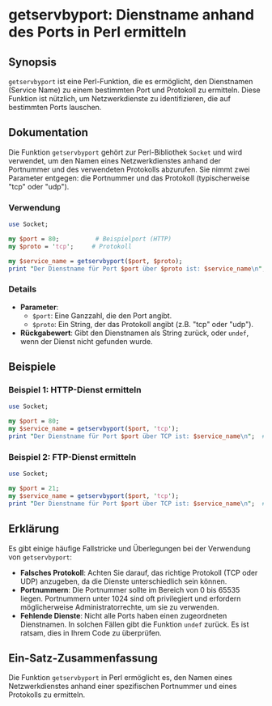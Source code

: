 <!--
Meta Description: # getservbyport: Dienstname anhand des Ports in Perl ermitteln ## Synopsis `getservbyport` ist eine Perl-Funktion, die es ermöglicht, den Dienstnamen ...
Meta Keywords: port, die, getservbyport, tcp, perl
-->

# getservbyport: Dienstname anhand des Ports in Perl ermitteln

## Synopsis
`getservbyport` ist eine Perl-Funktion, die es ermöglicht, den Dienstnamen (Service Name) zu einem bestimmten Port und Protokoll zu ermitteln. Diese Funktion ist nützlich, um Netzwerkdienste zu identifizieren, die auf bestimmten Ports lauschen.

## Dokumentation
Die Funktion `getservbyport` gehört zur Perl-Bibliothek `Socket` und wird verwendet, um den Namen eines Netzwerkdienstes anhand der Portnummer und des verwendeten Protokolls abzurufen. Sie nimmt zwei Parameter entgegen: die Portnummer und das Protokoll (typischerweise "tcp" oder "udp"). 

### Verwendung
```perl
use Socket;

my $port = 80;          # Beispielport (HTTP)
my $proto = 'tcp';     # Protokoll

my $service_name = getservbyport($port, $proto);
print "Der Dienstname für Port $port über $proto ist: $service_name\n";
```

### Details
- **Parameter**:
  - `$port`: Eine Ganzzahl, die den Port angibt.
  - `$proto`: Ein String, der das Protokoll angibt (z.B. "tcp" oder "udp").
- **Rückgabewert**: Gibt den Dienstnamen als String zurück, oder `undef`, wenn der Dienst nicht gefunden wurde.

## Beispiele
### Beispiel 1: HTTP-Dienst ermitteln
```perl
use Socket;

my $port = 80;
my $service_name = getservbyport($port, 'tcp');
print "Der Dienstname für Port $port über TCP ist: $service_name\n";  # Ausgabe: http
```

### Beispiel 2: FTP-Dienst ermitteln
```perl
use Socket;

my $port = 21;
my $service_name = getservbyport($port, 'tcp');
print "Der Dienstname für Port $port über TCP ist: $service_name\n";  # Ausgabe: ftp
```

## Erklärung
Es gibt einige häufige Fallstricke und Überlegungen bei der Verwendung von `getservbyport`:

- **Falsches Protokoll**: Achten Sie darauf, das richtige Protokoll (TCP oder UDP) anzugeben, da die Dienste unterschiedlich sein können.
- **Portnummern**: Die Portnummer sollte im Bereich von 0 bis 65535 liegen. Portnummern unter 1024 sind oft privilegiert und erfordern möglicherweise Administratorrechte, um sie zu verwenden.
- **Fehlende Dienste**: Nicht alle Ports haben einen zugeordneten Dienstnamen. In solchen Fällen gibt die Funktion `undef` zurück. Es ist ratsam, dies in Ihrem Code zu überprüfen.

## Ein-Satz-Zusammenfassung
Die Funktion `getservbyport` in Perl ermöglicht es, den Namen eines Netzwerkdienstes anhand einer spezifischen Portnummer und eines Protokolls zu ermitteln.
